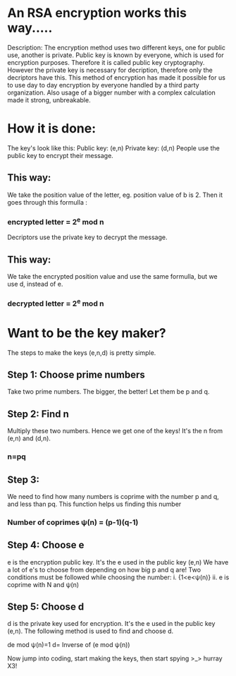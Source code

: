 # An RSA encryption works this way.....

Description:
The encryption method uses two different keys, one for public use, another is private. Public key is known by everyone,
which is used for encryption purposes. Therefore it is  called public key cryptography. However the private key is necessary for decription, therefore only the decriptors have this. This method of encryption has made it possible for us to use day to day encryption by everyone handled by a third party organization. Also usage of a bigger number with a complex calculation made it strong, unbreakable.


# How it is done:
The key's look like this:
Public key: (e,n) 
Private key: (d,n) 
People use the public key to encrypt their message.
## This way:
We take the position value of the letter, eg. position value of b is 2.
Then it goes through this formulla :
### encrypted letter = 2<sup>e</sup> mod n

Decriptors use the private key to decrypt the message.
## This way:
We take the encrypted position value and use the same formulla, but we use d, instead of e.
### decrypted letter = 2<sup>e</sup> mod n


# Want to be the key maker?

The steps to make the keys (e,n,d) is pretty simple.
## Step 1: Choose prime numbers
Take two prime numbers. The bigger, the better! Let them be p and q.

## Step 2: Find n

Multiply these two numbers. Hence we get one of the keys! It's the n from (e,n) and (d,n). 
### n=pq

## Step 3: 

We need to find how many numbers is coprime with the number p and q, and less than pq. This function helps us finding this number
### Number of coprimes ψ(n) = (p-1)(q-1)

## Step 4: Choose e

e is the encryption public key. It's the e used in the public key (e,n)
We have a lot of e's to choose from depending on how big p and q are!
Two conditions must be followed while choosing the number:
 i. {1<e<ψ(n)}
 ii. e is coprime with N and ψ(n)
 
 ## Step 5: Choose d
 d is the private key used for encryption. It's the e used in the public key (e,n).
 The following method is used to find and choose d.
 
 de mod ψ(n)=1
 d= Inverse of (e mod ψ(n))
 
 
 <p> Now jump into coding, start making the keys, then start spying >_> hurray X3!</p>
 
 
 
 
 





